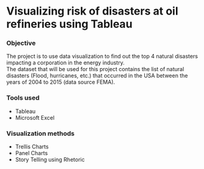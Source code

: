 # Visualizing risk of disasters at oil refineries using Tableau
<h3>Objective</h3> 
<p>The project is to use data visualization to find out the top 4 natural disasters impacting a corporation in the energy industry. </br> The dataset that will be used for this project contains the list of natural disasters (Flood, hurricanes, etc.) that occurred in the USA between the years of 2004 to 2015 (data source FEMA).</p>

<h3>Tools used</h3>
<ul>
  <li>Tableau</li>
  <li>Microsoft Excel</li>
</ul>

<h3>Visualization methods</h3>
<ul>
  <li>Trellis Charts</li>
  <li>Panel Charts</li>
  <li>Story Telling using Rhetoric</li>
</ul>
